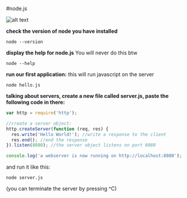 #node.js

![alt text](https://cdn.iconscout.com/icon/free/png-256/nodejs-226032.png "Logo Title Text 1")

**check the version of node you have installed**

`node --version`

**display the help for node.js** You will never do this btw

`node --help`

**run our first application:** this will run javascript on the server

`node hello.js`

**talking about servers, create a new file called server.js, paste the following code in there:**

```javascript
var http = require('http');

//create a server object:
http.createServer(function (req, res) {
  res.write('Hello World!'); //write a response to the client
  res.end(); //end the response
}).listen(8080); //the server object listens on port 8080

console.log('a webserver is now running on http://localhost:8080');

```

and run it like this:

`node server.js`

(you can terminate the server by pressing ^C)